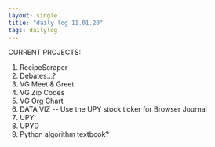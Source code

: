 ```yaml
---
layout: single
title: "daily log 11.01.20"
tags: dailylog
---
```



CURRENT PROJECTS:
1. RecipeScraper
2. Debates...?
3. VG Meet & Greet
4. VG Zip Codes
5. VG Org Chart
6. DATA VIZ -- Use the UPY stock ticker for Browser Journal
7. UPY 
8. UPYD
9. Python algorithm textbook? 